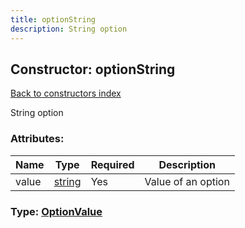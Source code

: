 ```yaml
---
title: optionString
description: String option
---
```

## Constructor: optionString  
[Back to constructors index](index.md)



String option

### Attributes:

| Name     |    Type       | Required | Description |
|----------|---------------|----------|-------------|
|value|[string](../types/string.md) | Yes|Value of an option|



### Type: [OptionValue](../types/OptionValue.md)


